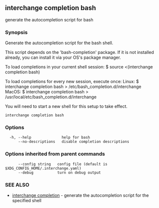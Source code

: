 ## interchange completion bash

generate the autocompletion script for bash

### Synopsis


Generate the autocompletion script for the bash shell.

This script depends on the 'bash-completion' package.
If it is not installed already, you can install it via your OS's package manager.

To load completions in your current shell session:
$ source <(interchange completion bash)

To load completions for every new session, execute once:
Linux:
  $ interchange completion bash > /etc/bash_completion.d/interchange
MacOS:
  $ interchange completion bash > /usr/local/etc/bash_completion.d/interchange

You will need to start a new shell for this setup to take effect.
  

```
interchange completion bash
```

### Options

```
  -h, --help              help for bash
      --no-descriptions   disable completion descriptions
```

### Options inherited from parent commands

```
      --config string   config file (default is $XDG_CONFIG_HOME/.interchange.yaml)
      --debug           turn on debug output
```

### SEE ALSO

* [interchange completion](interchange_completion.md)	 - generate the autocompletion script for the specified shell


